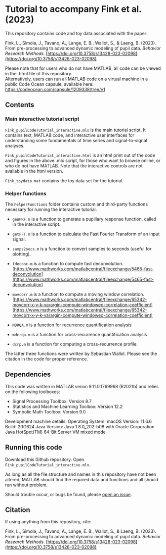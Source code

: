 # Tutorial to accompany Fink et al. (2023)
This repository contains code and toy data associated with the paper:

Fink, L., Simola, J., Tavano, A., Lange, E. B., Wallot, S., & Laeng, B. (2023). From pre-processing to advanced dynamic modeling of pupil data. *Behavior Research Methods*. [https://doi.org/10.3758/s13428-023-02098](https://doi.org/10.3758/s13428-023-02098)

Please note that for users who do not have MATLAB, all code can be viewed in the .html file of this repository.  
Alternatively, users can run all MATLAB code on a virtual machine in a public Code Ocean capsule, available here: https://codeocean.com/capsule/1209338/tree/v1


## Contents

### Main interactive tutorial script
`Fink_pupilCodeTutorial_interactive.mlx` is the main tutorial script. It contains text, MATLAB code, and interactive user interfaces for understanding some fundamentals of time series and signal-to-signal analyses.

`Fink_pupilCodeTutorial_interactive.html` is an html print out of the code and figures in the above .mlx script, for those who want to browse online, or who do not have MATLAB. Note that the interactive controls are not available in the html version.

`Fink_toydata.mat` contains the toy data set for the tutorial.

### Helper functions
The `helperFunctions` folder contains custom and third-party functions necessary for running the interactive tutorial. 

- `genPRF.m` is a function to generate a pupillary response function, called in the interactive script.  

- `getFFT.m` is a function to calculate the Fast Fourier Transform of an input signal.

- `samps2secs.m` is a function to convert samples to seconds (useful for plotting).

- `fdeconc.m` is a function to compute fast deconvolution.
[https://www.mathworks.com/matlabcentral/fileexchange/5465-fast-deconvolution](https://www.mathworks.com/matlabcentral/fileexchange/5465-fast-deconvolution)

- `movcorr.m` is a function to compute a moving window correlation.
[https://www.mathworks.com/matlabcentral/fileexchange/65342-movcorr-x-y-k-varargin-compute-windowed-correlation-coefficient](https://www.mathworks.com/matlabcentral/fileexchange/65342-movcorr-x-y-k-varargin-compute-windowed-correlation-coefficient)

- `MDRQA.m` is a function for recurrence quantification analysis 

- `mdcrqa.m` is a function for cross-recurrence quantification analysis 

- `dcrp.m` is a function for computing a cross-recurrence profile. 

The latter three functions were written by Sebastian Wallot. Please see the citation in the code for proper reference.  


## Dependencies
This code was written in MATLAB verion 9.11.0.1769968 (R2021b) and relies on the following toolboxes:
- Signal Processing Toolbox: Version 8.7
- Statistics and Machine Learning Toolbox: Version 12.2
- Symbolic Math Toolbox: Version 9.0

Development machine details: 
Operating System: macOS  Version: 11.6.6 Build: 20G624 
Java Version: Java 1.8.0_202-b08 with Oracle Corporation Java HotSpot(TM) 64-Bit Server VM mixed mode


## Running this code
Download this Github repository. Open `Fink_pupilCodeTutorial_interactive.mlx`.

As long as all the file structure and names in this repository have not been altered, MATLAB should find the required data and functions and all should run without problem.

Should trouble occur, or bugs be found, please [open an issue](https://github.com/lkfink/pupilTutorial/issues).

## Citation
If using anything from this repository, cite:

Fink, L., Simola, J., Tavano, A., Lange, E. B., Wallot, S., & Laeng, B. (2023). From pre-processing to advanced dynamic modeling of pupil data. *Behavior Research Methods*. [https://doi.org/10.3758/s13428-023-02098](https://doi.org/10.3758/s13428-023-02098)
